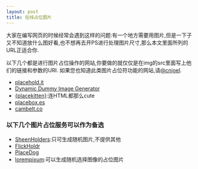```yaml
---
layout: post
title: 在线占位图片
---
```


大家在编写网页的时候经常会遇到这样的问题:有一个地方需要用图片,但是一下子又不知道放什么图好看,也不想再去开PS进行处理图片尺寸,那么本文里面所列的URL正适合你.

以下几个都是进行图片占位操作的网站,你要做的就仅仅是在img的src里面写上他们的链接和参数的URI.
如果您也知道此类图片占位符功能的网站,请[@cnjoel][].

-   [placehold.it][]
-   [Dynamic Dummy Image Generator][]
-   [{placekitten}][]:连HTML都那么cute
-   [placebox.es][]
-   [cambelt.co][]

### 以下几个图片占位服务可以作为备选

-   [SheenHolders][]:只可生成随机图片,不提供其他
-   [FlickHoldr][]
-   [PlaceDog][]
-   [lorempixum][]:可以生成随机选择图像的占位图片

  [placehold.it]: http://placehold.it/
  [Dynamic Dummy Image Generator]: http://dummyimage.com/
  [{placekitten}]: http://placekitten.com/
  [placebox.es]: http://placebox.es/
  [cambelt.co]: http://cambelt.co/
  [SheenHolders]: http://sheenholders.com/
  [FlickHoldr]: http://flickholdr.com/
  [PlaceDog]: http://placedog.com/
  [lorempixum]: http://lorempixum.com/
  [@cnjoel]: http://twitter.com/cnjoel
